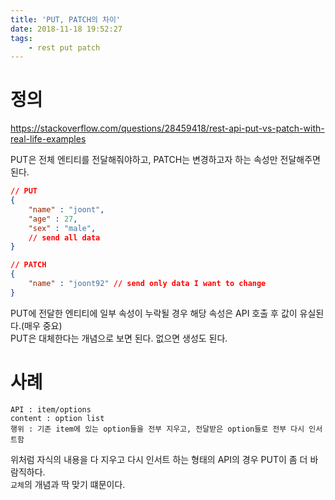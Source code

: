 ```yaml
---
title: 'PUT, PATCH의 차이'
date: 2018-11-18 19:52:27
tags:
    - rest put patch
---
```


# 정의
<https://stackoverflow.com/questions/28459418/rest-api-put-vs-patch-with-real-life-examples>  

PUT은 전체 엔티티를 전달해줘야하고, PATCH는 변경하고자 하는 속성만 전달해주면 된다.  

```json
// PUT
{
    "name" : "joont",
    "age" : 27,
    "sex" : "male",
    // send all data
}

// PATCH
{
    "name" : "joont92" // send only data I want to change
}
```

PUT에 전달한 엔티티에 일부 속성이 누락될 경우 해당 속성은 API 호출 후 값이 유실된다.(매우 중요)  
PUT은 대체한다는 개념으로 보면 된다. 없으면 생성도 된다.  

# 사례  
```
API : item/options
content : option list
행위 : 기존 item에 있는 option들을 전부 지우고, 전달받은 option들로 전부 다시 인서트함
```

위처럼 자식의 내용을 다 지우고 다시 인서트 하는 형태의 API의 경우 PUT이 좀 더 바람직하다.  
`교체`의 개념과 딱 맞기 떄문이다.  

<!-- more -->